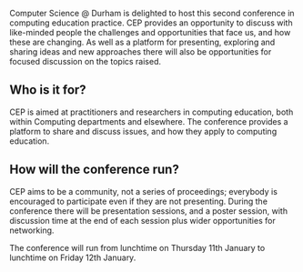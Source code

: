 Computer Science @ Durham is delighted to host this second conference in computing education practice.  CEP provides
an opportunity to discuss with like-minded people the challenges and
opportunities that face us, and how these are changing.  As well as a
platform for presenting, exploring and sharing ideas and new
approaches there will also be opportunities for focused discussion on
the topics raised. 


Who is it for?
--------------

CEP is aimed at practitioners and researchers in computing education, both within Computing departments and elsewhere.  The conference provides a platform to share and discuss issues, and how they apply to computing education.

How will the conference run?
----------------------------

CEP aims to be a community, not a series of proceedings; everybody is encouraged to participate even if they are not presenting.  During the conference there will be presentation sessions, and a poster session, with discussion time at the end of each session plus wider opportunities for networking.

The conference will run from lunchtime on Thursday 11th January to lunchtime on Friday 12th January.

